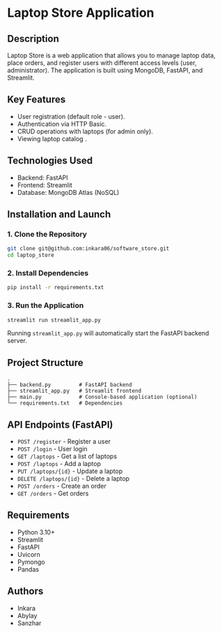 # Laptop Store Application

## Description
Laptop Store is a web application that allows you to manage laptop data, place orders, and register users with different access levels (user, administrator). The application is built using MongoDB, FastAPI, and Streamlit.

## Key Features
- User registration (default role - user).
- Authentication via HTTP Basic.
- CRUD operations with laptops (for admin only).
- Viewing laptop catalog .

## Technologies Used
- Backend: FastAPI
- Frontend: Streamlit
- Database: MongoDB Atlas (NoSQL)

## Installation and Launch

### 1. Clone the Repository
```bash
git clone git@github.com:inkara06/software_store.git
cd laptop_store
```

### 2. Install Dependencies
```bash
pip install -r requirements.txt
```

### 3. Run the Application
```bash
streamlit run streamlit_app.py
```

Running `streamlit_app.py` will automatically start the FastAPI backend server.


## Project Structure
```
.
├── backend.py         # FastAPI backend
├── streamlit_app.py   # Streamlit frontend
├── main.py            # Console-based application (optional)
└── requirements.txt   # Dependencies
```

## API Endpoints (FastAPI)
- `POST /register` - Register a user
- `POST /login` - User login
- `GET /laptops` - Get a list of laptops
- `POST /laptops` - Add a laptop
- `PUT /laptops/{id}` - Update a laptop
- `DELETE /laptops/{id}` - Delete a laptop
- `POST /orders` - Create an order
- `GET /orders` - Get orders

## Requirements
- Python 3.10+
- Streamlit
- FastAPI
- Uvicorn
- Pymongo
- Pandas

## Authors
- Inkara
- Abylay
- Sanzhar
  

